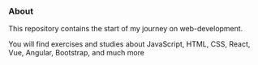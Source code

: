 ### About

This repository contains the start of my journey on web-development.

You will find exercises and studies about JavaScript, HTML, CSS, React, Vue, Angular, Bootstrap, and much more
